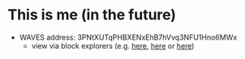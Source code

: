 # This is me (in the future)

* WAVES address: 3PNtXUTqPHBXENxEhB7hVvq3NFU1Hno6MWx
  * view via block explorers (e.g. [here](http://wavesgo.com/account/3PNtXUTqPHBXENxEhB7hVvq3NFU1Hno6MWx), [here](https://wavesdesk.com/explorer/address/3PNtXUTqPHBXENxEhB7hVvq3NFU1Hno6MWx) or [here](http://wavesexplorer.com/address/3PNtXUTqPHBXENxEhB7hVvq3NFU1Hno6MWx))
